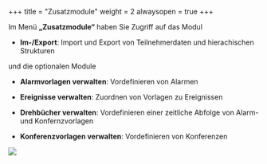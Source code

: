 +++
title = "Zusatzmodule"
weight = 2
alwaysopen = true
+++


Im Menü **„Zusatzmodule“** haben Sie Zugriff auf das Modul 

 - **Im-/Export**: Import und Export von Teilnehmerdaten und hierachischen Strukturen
 
und die optionalen Module

 -  **Alarmvorlagen verwalten**: Vordefinieren von Alarmen
 
 - **Ereignisse verwalten**: Zuordnen von Vorlagen zu Ereignissen
 
 - **Drehbücher verwalten**: Vordefinieren einer zeitliche Abfolge von Alarm- und Konfernzvorlagen 
 
 - **Konferenzvorlagen verwalten**: Vordefinieren von Konferenzen
 


![](/img/mutieren_zusatzmodule.png?width=1000px&classes=shadow)




